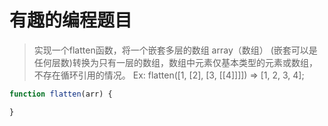 # 有趣的编程题目


>实现一个flatten函数，将一个嵌套多层的数组 array（数组） (嵌套可以是任何层数)转换为只有一层的数组，数组中元素仅基本类型的元素或数组，不存在循环引用的情况。
Ex: flatten([1, [2], [3, [[4]]]]) => [1, 2, 3, 4];
``` javascript
function flatten(arr) {

}
```

